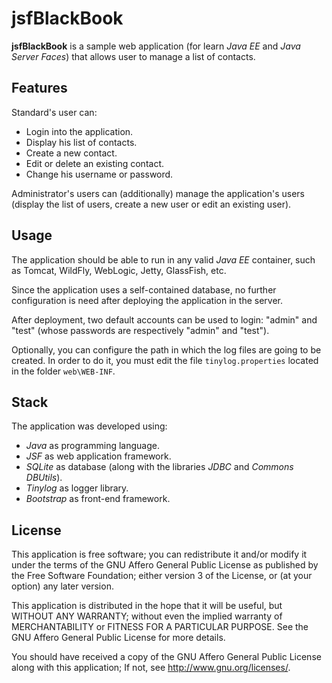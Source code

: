 jsfBlackBook
============

**jsfBlackBook** is a sample web application (for learn _Java EE_ and _Java Server Faces_) that allows user to manage a list of contacts.

Features
--------

Standard's user can:

 * Login into the application.
 * Display his list of contacts.
 * Create a new contact.
 * Edit or delete an existing contact.
 * Change his username or password.
     
Administrator's users can (additionally) manage the application's users (display the list of users, create a new user or edit an existing user).

Usage
-----

The application should be able to run in any valid _Java EE_ container, such as Tomcat, WildFly, WebLogic, Jetty, GlassFish, etc.

Since the application uses a self-contained database, no further configuration is need after deploying the application in the server.

After deployment, two default accounts can be used to login: "admin" and "test" (whose passwords are respectively "admin" and "test").

Optionally, you can configure the path in which the log files are going to be created. In order to do it, you must edit the file `tinylog.properties` located in the folder `web\WEB-INF`.

Stack
-----

The application was developed using:

 * _Java_ as programming language.
 * _JSF_ as web application framework.
 * _SQLite_ as database (along with the libraries _JDBC_ and _Commons DBUtils_).
 * _Tinylog_ as logger library.
 * _Bootstrap_ as front-end framework.

License
-------

This application is free software; you can redistribute it and/or
modify it under the terms of the GNU Affero General Public
License as published by the Free Software Foundation; either
version 3 of the License, or (at your option) any later version.

This application is distributed in the hope that it will be useful,
but WITHOUT ANY WARRANTY; without even the implied warranty of
MERCHANTABILITY or FITNESS FOR A PARTICULAR PURPOSE.  See the GNU
Affero General Public License for more details.

You should have received a copy of the GNU Affero General Public
License along with this application; If not, see <http://www.gnu.org/licenses/>.